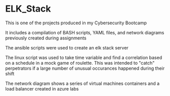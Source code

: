 # ELK_Stack
This is one of the projects produced in my Cybersecurity Bootcamp

It includes a compilation of BASH scripts, YAML files, and network diagrams previously created during assignments

The ansible scripts were used to create an elk stack server

The linux script was used to take time variable and find a correlation based on a schedule in a mock game of roulette. This was intended to "catch" perpetrators if a large number of unusual occurances happened during their shift

The network diagram shows a series of virtual machines containers and a load balancer created in azure labs
